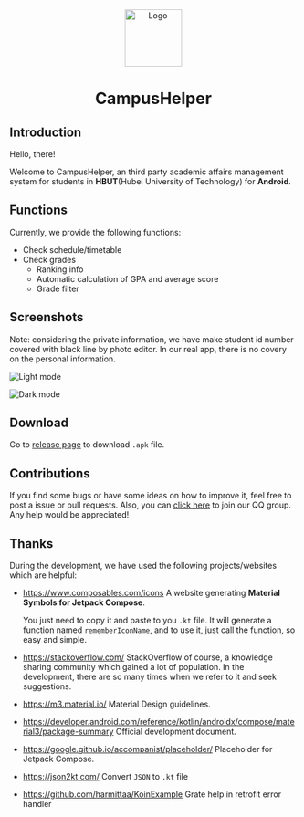 <div align="center">
  
<img src="https://github.com/founchoo/CampusHelper/assets/24630338/dc2346ad-033f-475f-a533-e4d1f5b5a16d" alt="Logo" width="100">

# CampusHelper
</div>

## Introduction

Hello, there! 

Welcome to CampusHelper, an third party academic affairs management system for students in **HBUT**(Hubei University of Technology) for **Android**.

## Functions

Currently, we provide the following functions:

- Check schedule/timetable
- Check grades
  - Ranking info
  - Automatic calculation of GPA and average score
  - Grade filter

## Screenshots

Note: considering the private information, we have make student id number covered with black line by photo editor. In our real app, there is no covery on the personal information.

![Light mode](https://github.com/founchoo/CampusHelper/assets/24630338/c4cf3986-9db7-4f59-9238-c33c530aa430 "Light mode")

![Dark mode](https://github.com/founchoo/CampusHelper/assets/24630338/8a2751df-5640-4cec-985c-6982837efe2a "Dark mode")

## Download

Go to [release page](https://github.com/founchoo/CampusHelper/releases/latest) to download `.apk` file.

## Contributions

If you find some bugs or have some ideas on how to improve it, feel free to post a issue or pull requests. Also, you can [click here](http://qm.qq.com/cgi-bin/qm/qr?_wv=1027&k=VLnZWjYQIT2laeBM4b3YXXrsAqyG9Igd&authKey=I%2FuZwBycJTU04QvDVyU1%2FbtjesWFu%2FP5eNOQl0mMxeuo8fD%2Bn8%2BtcY50K8TpNFSg&noverify=0&group_code=422915042) to join our QQ group. Any help would be appreciated!

## Thanks

During the development, we have used the following projects/websites which are helpful:

- https://www.composables.com/icons A website generating **Material Symbols for Jetpack Compose**.

  You just need to copy it and paste to you `.kt` file. It will generate a function named `rememberIconName`, and to use it, just call the function, so easy and simple.

- https://stackoverflow.com/ StackOverflow of course, a knowledge sharing community which gained a lot of population.
  In the development, there are so many times when we refer to it and seek suggestions.

- https://m3.material.io/ Material Design guidelines.

- https://developer.android.com/reference/kotlin/androidx/compose/material3/package-summary Official development document.

- https://google.github.io/accompanist/placeholder/ Placeholder for Jetpack Compose.

- https://json2kt.com/ Convert `JSON` to `.kt` file

- https://github.com/harmittaa/KoinExample Grate help in retrofit error handler
